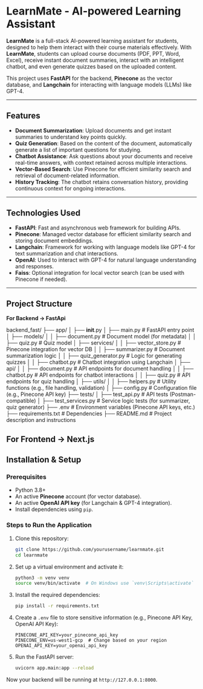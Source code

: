 # LearnMate - AI-powered Learning Assistant

**LearnMate** is a full-stack AI-powered learning assistant for students, designed to help them interact with their course materials effectively. With **LearnMate**, students can upload course documents (PDF, PPT, Word, Excel), receive instant document summaries, interact with an intelligent chatbot, and even generate quizzes based on the uploaded content.

This project uses **FastAPI** for the backend, **Pinecone** as the vector database, and **Langchain** for interacting with language models (LLMs) like GPT-4.

---

## Features

- **Document Summarization**: Upload documents and get instant summaries to understand key points quickly.
- **Quiz Generation**: Based on the content of the document, automatically generate a list of important questions for studying.
- **Chatbot Assistance**: Ask questions about your documents and receive real-time answers, with context retained across multiple interactions.
- **Vector-Based Search**: Use Pinecone for efficient similarity search and retrieval of document-related information.
- **History Tracking**: The chatbot retains conversation history, providing continuous context for ongoing interactions.

---

## Technologies Used

- **FastAPI**: Fast and asynchronous web framework for building APIs.
- **Pinecone**: Managed vector database for efficient similarity search and storing document embeddings.
- **Langchain**: Framework for working with language models like GPT-4 for text summarization and chat interactions.
- **OpenAI**: Used to interact with GPT-4 for natural language understanding and responses.
- **Faiss**: Optional integration for local vector search (can be used with Pinecone if needed).

---

## Project Structure

**For Backend -> FastApi**

backend_fast/
├── app/
│   ├── __init__.py
│   ├── main.py           # FastAPI entry point
│   ├── models/
│   │   ├── document.py   # Document model (for metadata)
│   │   ├── quiz.py       # Quiz model
│   ├── services/
│   │   ├── vector_store.py  # Pinecone integration for vector DB
│   │   ├── summarizer.py    # Document summarization logic
│   │   ├── quiz_generator.py # Logic for generating quizzes
│   │   ├── chatbot.py      # Chatbot integration using Langchain
│   ├── api/
│   │   ├── document.py     # API endpoints for document handling
│   │   ├── chatbot.py      # API endpoints for chatbot interactions
│   │   ├── quiz.py         # API endpoints for quiz handling
│   ├── utils/
│   │   ├── helpers.py      # Utility functions (e.g., file handling, validation)
│   ├── config.py           # Configuration file (e.g., Pinecone API key)
├── tests/
│   ├── test_api.py         # API tests (Postman-compatible)
│   ├── test_services.py    # Service logic tests (for summarizer, quiz generator)
├── .env                    # Environment variables (Pinecone API keys, etc.)
├── requirements.txt        # Dependencies
├── README.md               # Project description and instructions


**For Frontend -> Next.js**
---

## Installation & Setup

### Prerequisites

- Python 3.8+
- An active **Pinecone** account (for vector database).
- An active **OpenAI API key** (for Langchain & GPT-4 integration).
- Install dependencies using `pip`.

### Steps to Run the Application

1. Clone this repository:

   ```bash
   git clone https://github.com/yourusername/learnmate.git
   cd learnmate
   ```

2. Set up a virtual environment and activate it:

   ```bash
   python3 -m venv venv
   source venv/bin/activate  # On Windows use `venv\Scripts\activate`
   ```

3. Install the required dependencies:

   ```bash
   pip install -r requirements.txt
   ```

4. Create a `.env` file to store sensitive information (e.g., Pinecone API Key, OpenAI API Key):

   ```dotenv
   PINECONE_API_KEY=your_pinecone_api_key
   PINECONE_ENV=us-west1-gcp  # Change based on your region
   OPENAI_API_KEY=your_openai_api_key
   ```

5. Run the FastAPI server:

   ```bash
   uvicorn app.main:app --reload
   ```

Now your backend will be running at `http://127.0.0.1:8000`.
